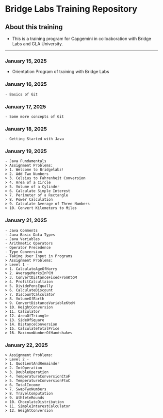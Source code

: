 # Bridge Labs Training Repository
## About this training
- This is a training program for Capgemini in colloaboration with Bridge Labs and GLA University.

---

### January 15, 2025
- Orientation Program of training with Bridge Labs


### January 16, 2025
    - Basics of Git


### January 17, 2025
    - Some more concepts of Git


### January 18, 2025
    - Getting Started with Java

  
### January 19, 2025
    - Java Fundamentals
    > Assignment Problems:   
    > 1. Welcome to Bridgelabz!
    > 2. Add Two Numbers
    > 3. Celsius to Fahrenheit Conversion
    > 4. Area of a Circle
    > 5. Volume of a Cylinder
    > 6. Calculate Simple Interest
    > 7. Perimeter of a Rectangle 
    > 8. Power Calculation
    > 9. Calculate Average of Three Numbers
    > 10. Convert Kilometers to Miles

### January 21, 2025
    - Java Comments
    - Java Basic Data Types
    - Java Variables
    - Arithmetic Operators
    - Operator Precedence
    - Type Conversion
    - Taking User Input in Programs
    > Assignment Problems:
    > Level 1 -
    > 1. CalculateAgeOfHarry
    > 2. AverageMarksInPCM
    > 3. ConvertDistanceFixedFromKtoM
    > 4. ProfitCalcultaion
    > 5. DividePensEqually 
    > 6. CalculateDiscount
    > 7. DiscountCalculator
    > 8. VolumeOfEarth
    > 9. ConvertDistanceVariableKtoM
    > 10. HeightConversion
    > 11. Calculator
    > 12. AreaOfTriangle
    > 13. SideOfSquare
    > 14. DistanceConversion
    > 15. CalculateTotalPrice
    > 16. MaximumNumberOfHandshakes

### January 22, 2025
    > Assignment Problems:
    > Level 2 -
    > 1. QuotientAndRemainder
    > 2. IntOperation
    > 3. DoubleOperation
    > 4. TemperatureConversionCtoF
    > 5. TemperatureConversionFtoC
    > 6. TotalIncome
    > 7. SwapTwoNumbers
    > 8. TravelComputation
    > 9. AthleteRounds
    > 10. ChocolateDistribution
    > 11. SimpleInterestCalculator
    > 12. WeightConversion
